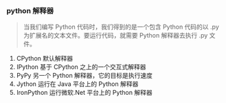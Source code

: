

### python 解释器
> 当我们编写 Python 代码时，我们得到的是一个包含 Python 代码的以 .py
为扩展名的文本文件。要运行代码，就需要 Python 解释器去执行 .py 文
件。
1. CPython 默认解释器
2. IPython 基于 CPython 之上的一个交互式解释器
3. PyPy 另一个 Python 解释器，它的目标是执行速度
4. Jython  运行在 Java 平台上的 Python 解释器
5. IronPython 运行微软.Net 平台上的 Python 解释器

